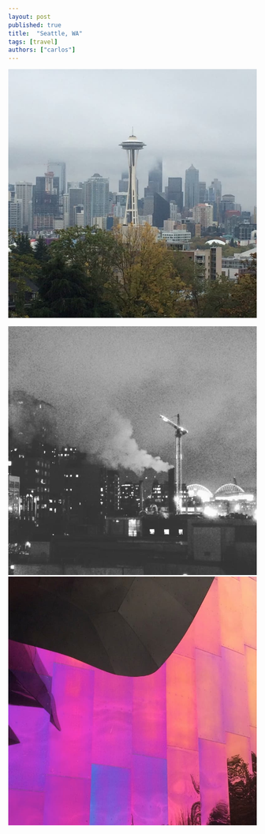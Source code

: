```yaml
---
layout: post
published: true
title:  "Seattle, WA"
tags: [travel]
authors: ["carlos"]
---
```


![seattle](/assets/images/seattle_1.jpg)
<!--more-->
![seattle](/assets/images/seattle_2.jpg)
![seattle](/assets/images/seattle_3.jpg)

